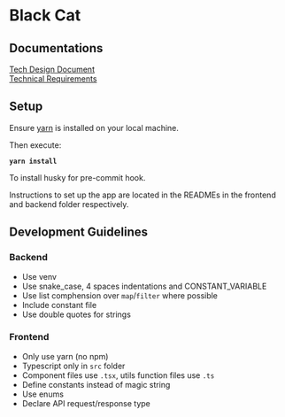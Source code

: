# Black Cat

## Documentations

[Tech Design Document](https://docs.google.com/document/d/1eyitWxL6UhYikRIaoXtEcxMNTI5JWNBSTET7mtUXJxw/edit?usp=sharing)<br />
[Technical Requirements](technical%20requirements.md)

## Setup

Ensure [yarn](https://yarnpkg.com/) is installed on your local machine.

Then execute:

**`yarn install`**

To install husky for pre-commit hook.

Instructions to set up the app are located in the READMEs in the frontend and backend folder respectively.

## Development Guidelines

### Backend

- Use venv
- Use snake_case, 4 spaces indentations and CONSTANT_VARIABLE
- Use list comphension over `map`/`filter` where possible
- Include constant file
- Use double quotes for strings

### Frontend

- Only use yarn (no npm)
- Typescript only in `src` folder
- Component files use `.tsx`, utils function files use `.ts`
- Define constants instead of magic string
- Use enums
- Declare API request/response type